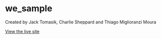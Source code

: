 # we_sample

Created by Jack Tomasik, Charlie Sheppard and Thiago Miglioranzi Moura

[View the live site](https://we-sample.herokuapp.com/)
